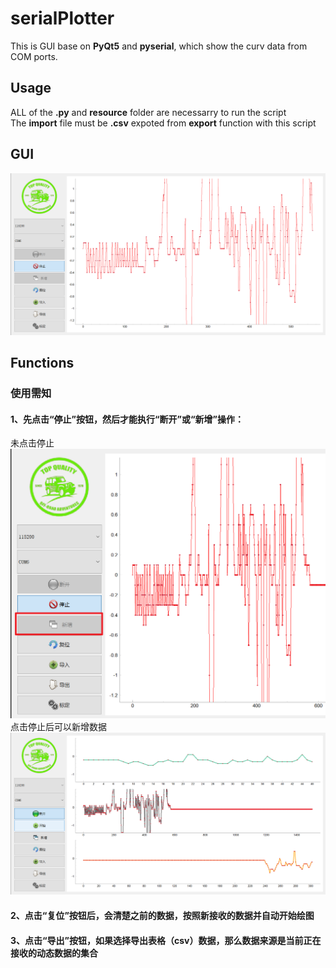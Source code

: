 # serialPlotter

This is GUI base on **PyQt5** and **pyserial**, which show the curv data from COM ports.

## Usage

ALL of the **.py** and **resource** folder are necessarry to run the script  
The **import** file must be **.csv** expoted from **export** function with this script  

## GUI
![Alt text](<gui infor.png>)

## Functions
### 使用需知
#### 1、先点击“停止”按钮，然后才能执行“断开”或“新增”操作：
未点击停止
![Alt text](adding.png)
点击停止后可以新增数据
![Alt text](adding3png.png)
#### 2、点击“复位”按钮后，会清楚之前的数据，按照新接收的数据并自动开始绘图
#### 3、点击“导出”按钮，如果选择导出表格（csv）数据，那么数据来源是**当前**正在接收的动态数据的集合






